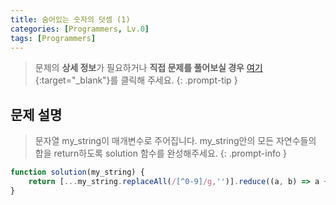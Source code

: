 ```yaml
---
title: 숨어있는 숫자의 덧셈 (1)
categories: [Programmers, Lv.0]
tags: [Programmers]
---
```


> 문제의 **상세 정보**가 필요하거나 **직접 문제를 풀어보실 경우** [여기](https://school.programmers.co.kr/learn/courses/30/lessons/120851){:target="_blank"}를 클릭해 주세요.
{: .prompt-tip }

## 문제 설명

> 문자열 my_string이 매개변수로 주어집니다. my_string안의 모든 자연수들의 합을 return하도록 solution 함수를 완성해주세요.
{: .prompt-info }

```js
function solution(my_string) {
    return [...my_string.replaceAll(/[^0-9]/g,'')].reduce((a, b) => a + b * 1, 0)
}
```